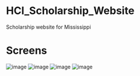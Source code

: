 # HCI_Scholarship_Website
Scholarship website for Mississippi

# Screens
![image](https://github.com/ooz-zoo/HCI_Scholarship_Website/assets/111248086/55b254ce-b019-46f3-994c-b8dfaec53d8d)
![image](https://github.com/ooz-zoo/HCI_Scholarship_Website/assets/111248086/f5a490cb-8ffd-441d-9219-453098dcc1ed)
![image](https://github.com/ooz-zoo/HCI_Scholarship_Website/assets/111248086/4a73741f-4f17-4e22-8e7f-a7a2aa8b0b5a)
![image](https://github.com/ooz-zoo/HCI_Scholarship_Website/assets/111248086/96bef189-9301-476c-8c5d-7ca031a1d4bd)

